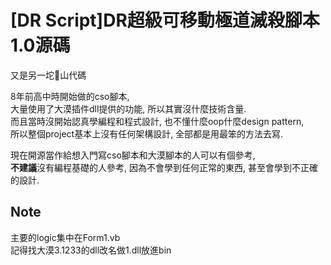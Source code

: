 # [DR Script]DR超級可移動極道滅殺腳本1.0源碼
又是另一坨💩山代碼  
  
8年前高中時開始做的cso腳本,  
大量使用了大漠插件dll提供的功能, 所以其實沒什麼技術含量.  
而且當時沒開始認真學編程和程式設計, 也不懂什麼oop什麼design pattern,  
所以整個project基本上沒有任何架構設計, 全部都是用最笨的方法去寫.  
  
現在開源當作給想入門寫cso腳本和大漠腳本的人可以有個參考,  
**不建議**沒有編程基礎的人參考, 因為不會學到任何正常的東西, 甚至會學到不正確的設計.  

## Note
主要的logic集中在Form1.vb  
記得找大漠3.1233的dll改名做1.dll放進bin  
